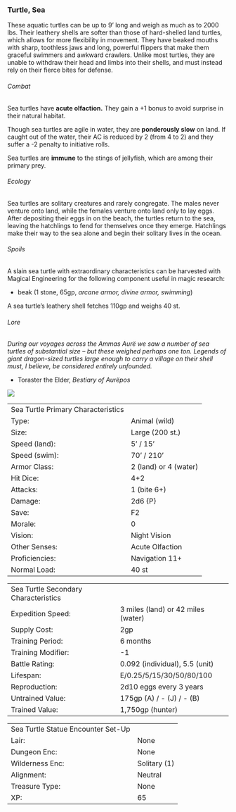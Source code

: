 ### Turtle, Sea

These aquatic turtles can be up to 9’ long and weigh as much as to 2000 lbs. Their leathery shells are softer than those of hard-shelled land turtles, which allows for more flexibility in movement. They have beaked mouths with sharp, toothless jaws and long, powerful flippers that make them graceful swimmers and awkward crawlers. Unlike most turtles, they are unable to withdraw their head and limbs into their shells, and must instead rely on their fierce bites for defense.

###### Combat

Sea turtles have **acute olfaction.** They gain a +1 bonus to avoid surprise in their natural habitat.

Though sea turtles are agile in water, they are **ponderously slow** on land. If caught out of the water, their AC is reduced by 2 (from 4 to 2) and they suffer a -2 penalty to initiative rolls.

Sea turtles are **immune** to the stings of jellyfish, which are among their primary prey.

###### Ecology

Sea turtles are solitary creatures and rarely congregate. The males never venture onto land, while the females venture onto land only to lay eggs. After depositing their eggs in on the beach, the turtles return to the sea, leaving the hatchlings to fend for themselves once they emerge. Hatchlings make their way to the sea alone and begin their solitary lives in the ocean.

###### Spoils

A slain sea turtle with extraordinary characteristics can be harvested with Magical Engineering for the following component useful in magic research:

* beak (1 stone, 65gp, *arcane armor, divine armor, swimming*)

A sea turtle’s leathery shell fetches 110gp and weighs 40 st.

###### Lore

*During our voyages across the Ammas Aurë we saw a number of sea turtles of substantial size – but these weighed perhaps one ton. Legends of giant dragon-sized turtles large enough to carry a village on their shell must, I believe, be considered entirely unfounded.*

* Toraster the Elder, *Bestiary of Aurëpos*

![](data:image/png;base64...)

|  |  |
| --- | --- |
| Sea Turtle Primary Characteristics | |
| Type: | Animal (wild) |
| Size: | Large (200 st.) |
| Speed (land): | 5’ / 15’ |
| Speed (swim): | 70’ / 210’ |
| Armor Class: | 2 (land) or 4 (water) |
| Hit Dice: | 4+2 |
| Attacks: | 1 (bite 6+) |
| Damage: | 2d6 {P} |
| Save: | F2 |
| Morale: | 0 |
| Vision: | Night Vision |
| Other Senses: | Acute Olfaction |
| Proficiencies: | Navigation 11+ |
| Normal Load: | 40 st |

|  |  |
| --- | --- |
| Sea Turtle Secondary Characteristics | |
| Expedition Speed: | 3 miles (land) or 42 miles (water) |
| Supply Cost: | 2gp |
| Training Period: | 6 months |
| Training Modifier: | -1 |
| Battle Rating: | 0.092 (individual), 5.5 (unit) |
| Lifespan: | E/0.25/5/15/30/50/80/100 |
| Reproduction: | 2d10 eggs every 3 years |
| Untrained Value: | 175gp (A) / - (J) / - (B) |
| Trained Value: | 1,750gp (hunter) |

|  |  |
| --- | --- |
| Sea Turtle Statue Encounter Set-Up | |
| Lair: | None |
| Dungeon Enc: | None |
| Wilderness Enc: | Solitary (1) |
| Alignment: | Neutral |
| Treasure Type: | None |
| XP: | 65 |
